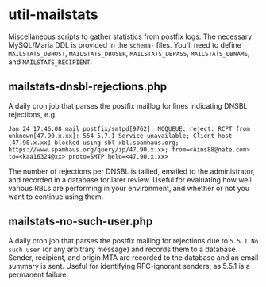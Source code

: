 # util-mailstats

Miscellaneous scripts to gather statistics from postfix logs. The necessary MySQL/Maria DDL is provided in the `schema-` files. You'll need to define `MAILSTATS_DBHOST`, `MAILSTATS_DBUSER`, `MAILSTATS_DBPASS`, `MAILSTATS_DBNAME`, and `MAILSTATS_RECIPIENT`.

## mailstats-dnsbl-rejections.php

A daily cron job that parses the postfix maillog for lines indicating DNSBL rejections, e.g.

`Jan 24 17:46:08 mail postfix/smtpd[9762]: NOQUEUE: reject: RCPT from unknown[47.90.x.xx]: 554 5.7.1 Service unavailable; Client host [47.90.x.xx] blocked using sbl-xbl.spamhaus.org; https://www.spamhaus.org/query/ip/47.90.x.xx; from=<Ains88@nate.com> to=<kaa16324@xx> proto=SMTP helo=<47.90.x.xx>`

The number of rejections per DNSBL is tallied, emailed to the administrator, and recorded in a database for later review. Useful for evaluating how well various RBLs are performing in your environment, and whether or not you want to continue using them.

## mailstats-no-such-user.php

A daily cron job that parses the postfix maillog for rejections due to `5.5.1 No such user` (or any arbitrary message) and records them to a database. Sender, recipient, and origin MTA are recorded to the database and an email summary is sent. Useful for identifying RFC-ignorant senders, as 5.5.1 is a permanent failure.
